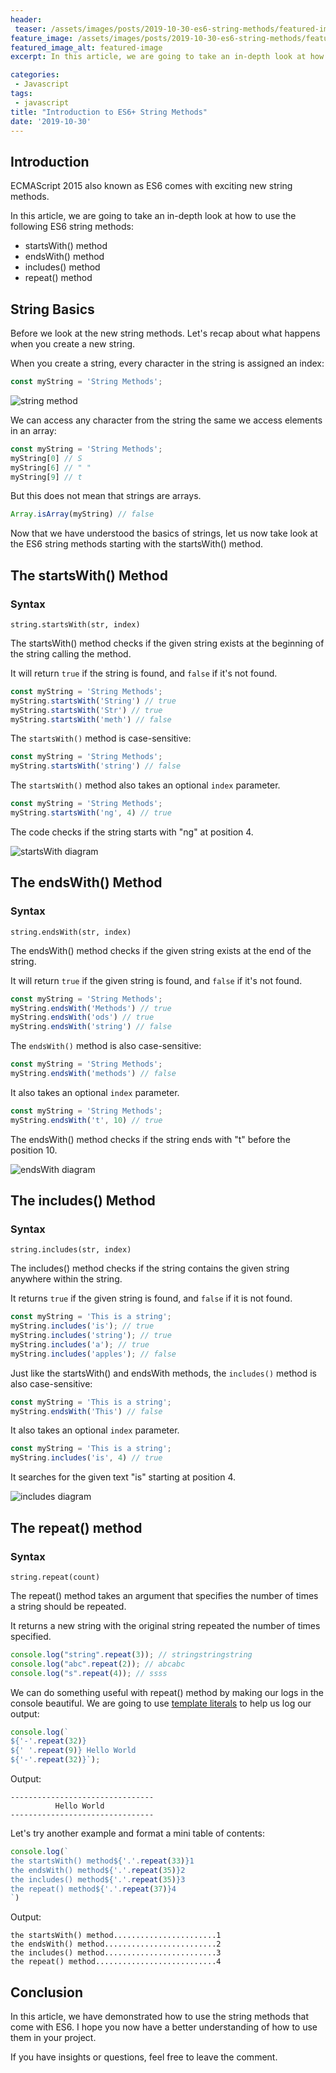 ```yaml
---
header:
 teaser: /assets/images/posts/2019-10-30-es6-string-methods/featured-image.jpg
feature_image: /assets/images/posts/2019-10-30-es6-string-methods/featured-image.jpg
featured_image_alt: featured-image
excerpt: In this article, we are going to take an in-depth look at how to use the following ES6 string methods

categories:
 - Javascript
tags:
 - javascript
title: "Introduction to ES6+ String Methods"
date: '2019-10-30'
---
```


## Introduction
ECMAScript 2015 also known as ES6 comes with exciting new string methods.

In this article, we are going to take an in-depth look at how to use the following ES6 string methods:
- startsWith() method
- endsWith() method
- includes() method
- repeat() method

## String Basics
Before we look at the new string methods. Let's recap about what happens when you create a new string.

When you create a string, every character in the string is assigned an index:

```javascript
const myString = 'String Methods';
```

 ![string method](/assets/images/posts/2019-10-30-es6-string-methods/string-diagram.jpg)

We can access any character from the string the same we access elements in an array:

```javascript
const myString = 'String Methods';
myString[0] // S
myString[6] // " " 
myString[9] // t
```

But this does not mean that strings are arrays. 

```javascript
Array.isArray(myString) // false
```
Now that we have understood the basics of strings, let us now take look at the ES6 string methods starting with the startsWith() method.

## The startsWith() Method

### Syntax
```
string.startsWith(str, index)
```

The startsWith() method checks if the given string exists at the beginning of the string calling the method.

It will return `true` if the string is found, and `false` if it's not found.

```javascript
const myString = 'String Methods';
myString.startsWith('String') // true
myString.startsWith('Str') // true
myString.startsWith('meth') // false
```

The `startsWith()` method is case-sensitive:

```javascript
const myString = 'String Methods';
myString.startsWith('string') // false
```

The `startsWith()` method also takes an optional `index` parameter.

```javascript
const myString = 'String Methods';
myString.startsWith('ng', 4) // true
```
The code checks if the string starts with "ng" at position 4.

 ![startsWith diagram](/assets/images/posts/2019-10-30-es6-string-methods/startswith-diagram.jpg)




## The endsWith() Method
### Syntax
```
string.endsWith(str, index)
```

The endsWith() method checks if the given string exists at the end of the string.

It will return `true` if the given string is found, and `false` if it's not found.

```javascript
const myString = 'String Methods';
myString.endsWith('Methods') // true
myString.endsWith('ods') // true
myString.endsWith('string') // false
```

The `endsWith()` method is also  case-sensitive:

```javascript
const myString = 'String Methods';
myString.endsWith('methods') // false
```
It also takes an optional `index` parameter.

```javascript
const myString = 'String Methods';
myString.endsWith('t', 10) // true
```
The endsWith() method checks if the string ends with "t" before the position 10.

 ![endsWith diagram](/assets/images/posts/2019-10-30-es6-string-methods/endswith-diagram.jpg)

## The includes() Method
### Syntax
```
string.includes(str, index)
```

The includes() method checks if the string contains the given string anywhere within the string.

It returns `true` if the given string is found, and `false` if it is not found.

```javascript
const myString = 'This is a string';
myString.includes('is'); // true
myString.includes('string'); // true
myString.includes('a'); // true
myString.includes('apples'); // false
```

Just like the startsWith() and endsWith methods, the `includes()` method is also case-sensitive:

```javascript
const myString = 'This is a string';
myString.endsWith('This') // false
```
It also takes an optional `index` parameter.

```javascript
const myString = 'This is a string';
myString.includes('is', 4) // true
```
It searches for the given text "is" starting at position 4. 

 ![includes diagram](/assets/images/posts/2019-10-30-es6-string-methods/includes.jpg)




## The repeat() method
### Syntax
```
string.repeat(count)
```
The repeat() method takes an argument that specifies the number of times a string should be repeated.

It returns a new string with the original string repeated the number of times specified.


```javascript
console.log("string".repeat(3)); // stringstringstring
console.log("abc".repeat(2)); // abcabc
console.log("s".repeat(4)); // ssss
```

We can do something useful with repeat() method by making our logs in the console beautiful. We are going to use [template literals](https://www.stanleyulili.com/javascript/template-literals-in-javascript-explained-like-your-twelve/) to help us log our output:
```javascript
console.log(`
${'-'.repeat(32)}
${' '.repeat(9)} Hello World
${'-'.repeat(32)}`);
```
Output:
```
--------------------------------
          Hello World
--------------------------------
```

Let's try another example and format a mini table of contents:
```javascript
console.log(`
the startsWith() method${'.'.repeat(33)}1
the endsWith() method${'.'.repeat(35)}2
the includes() method${'.'.repeat(35)}3
the repeat() method${'.'.repeat(37)}4
`)
```
Output:
```
the startsWith() method.......................1
the endsWith() method.........................2
the includes() method.........................3
the repeat() method...........................4
```

## Conclusion
In this article, we have demonstrated how to use the string methods that come with ES6. I hope you now have a better understanding of how to use them in your project.

If you have insights or questions, feel free to leave the comment.